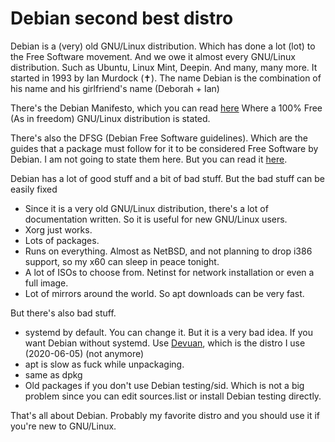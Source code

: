 # Debian second best distro

Debian is a (very) old GNU/Linux distribution. Which has done a lot
(lot) to the Free Software movement. And we owe it almost every
GNU/Linux distribution. Such as Ubuntu, Linux Mint, Deepin. And many,
many more. It started in 1993 by Ian Murdock (✝). The name Debian is
the combination of his name and his girlfriend's name (Deborah + Ian)

There's the Debian Manifesto, which you can read
[here](http://www.debian.org/doc/manuals/project-history/ap-manifesto.html)
Where a 100% Free (As in freedom) GNU/Linux distribution is stated.

There's also the DFSG (Debian Free Software guidelines). Which are the
guides that a package must follow for it to be considered Free
Software by Debian. I am not going to state them here. But you can read it [here](https://www.debian.org/social_contract.html#guidelines).

Debian has a lot of good stuff and a bit of bad stuff. But the bad
stuff can be easily fixed

* Since it is a very old GNU/Linux distribution, there's a lot of
  documentation written. So it is useful for new GNU/Linux users.
* Xorg just works.
* Lots of packages. 
* Runs on everything. Almost as NetBSD, and not planning to drop i386
  support, so my x60 can sleep in peace tonight.
* A lot of ISOs to choose from. Netinst for network installation or
  even a full image.
* Lot of mirrors around the world. So apt downloads can be very fast.

But there's also bad stuff. 

* systemd by default. You can change it. But it is a very bad idea. If
  you want Debian without systemd. Use [Devuan](https://devuan.org),
  which is the distro I use (2020-06-05) (not anymore)
* apt is slow as fuck while unpackaging.
* same as dpkg
* Old packages if you don't use Debian testing/sid. Which is not a big
  problem since you can edit sources.list or install Debian testing
  directly.

That's all about Debian. Probably my favorite distro and you should
use it if you're new to GNU/Linux.
